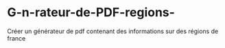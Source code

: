 # G-n-rateur-de-PDF-regions-
Créer un générateur de pdf contenant des informations sur des régions de france

